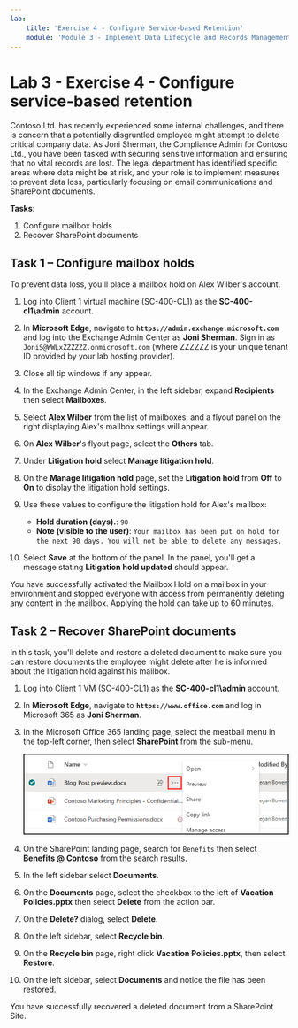 ```yaml
---
lab:
    title: 'Exercise 4 - Configure Service-based Retention'
    module: 'Module 3 - Implement Data Lifecycle and Records Management'
---
```


# Lab 3 - Exercise 4 - Configure service-based retention

Contoso Ltd. has recently experienced some internal challenges, and there is concern that a potentially disgruntled employee might attempt to delete critical company data. As Joni Sherman, the Compliance Admin for Contoso Ltd., you have been tasked with securing sensitive information and ensuring that no vital records are lost. The legal department has identified specific areas where data might be at risk, and your role is to implement measures to prevent data loss, particularly focusing on email communications and SharePoint documents.

**Tasks**:

1. Configure mailbox holds
1. Recover SharePoint documents

## Task 1 – Configure mailbox holds

To prevent data loss, you'll place a mailbox hold on Alex Wilber's account.

1. Log into Client 1 virtual machine (SC-400-CL1) as the **SC-400-cl1\admin** account.

1. In **Microsoft Edge**, navigate to **`https://admin.exchange.microsoft.com`** and log into the Exchange Admin Center as **Joni Sherman**. Sign in as `JoniS@WWLxZZZZZZ.onmicrosoft.com` (where ZZZZZZ is your unique tenant ID provided by your lab hosting provider).

1. Close all tip windows if any appear.

1. In the Exchange Admin Center, in the left sidebar, expand **Recipients** then select **Mailboxes**.

1. Select  **Alex Wilber** from the list of mailboxes, and a flyout panel on the right displaying Alex's mailbox settings will appear.

1. On **Alex Wilber**'s flyout page, select the **Others** tab.

1. Under **Litigation hold** select **Manage litigation hold**.

1. On the **Manage litigation hold** page, set the **Litigation hold** from **Off** to **On** to display the litigation hold settings.

1. Use these values to configure the litigation hold for Alex's mailbox:

    - **Hold duration (days).**: `90`
    - **Note (visible to the user)**: `Your mailbox has been put on hold for the next 90 days. You will not be able to delete any messages.`

1. Select **Save** at the bottom of the panel. In the panel, you'll get a message stating **Litigation hold updated** should appear.

You have successfully activated the Mailbox Hold on a mailbox in your environment and stopped everyone with access from permanently deleting any content in the mailbox. Applying the hold can take up to 60 minutes.

## Task 2 – Recover SharePoint documents

In this task, you'll delete and restore a deleted document to make sure you can restore documents the employee might delete after he is informed about the litigation hold against his mailbox.

1. Log into Client 1 VM (SC-400-CL1) as the **SC-400-cl1\admin** account.

1. In **Microsoft Edge**, navigate to **`https://www.office.com`** and log in Microsoft 365 as **Joni Sherman**.

1. In the Microsoft Office 365 landing page, select the meatball menu in the top-left corner, then select **SharePoint** from the sub-menu.

   ![Screenshot showing where there ellipses is to display the action menu.](../Media/show-more-actions-sharepoint.png)

1. On the SharePoint landing page, search for `Benefits` then select **Benefits @ Contoso** from the search results.

1. In the left sidebar select **Documents**.

1. On the **Documents** page, select the checkbox to the left of **Vacation Policies.pptx** then select **Delete** from the action bar.

1. On the **Delete?** dialog, select **Delete**.

1. On the left sidebar, select **Recycle bin**.

1. On the **Recycle bin** page, right click **Vacation Policies.pptx**, then select **Restore**.

1. On the left sidebar, select **Documents** and notice the file has been restored.

You have successfully recovered a deleted document from a SharePoint Site.
